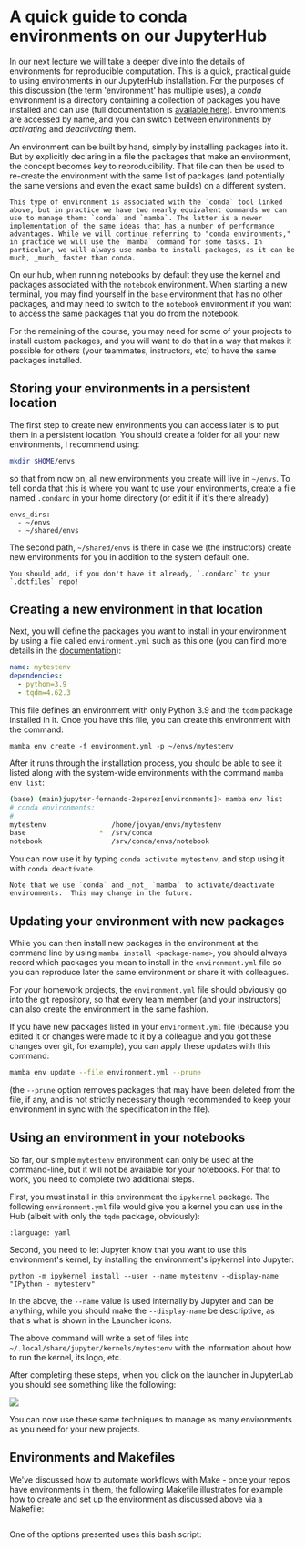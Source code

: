 # A quick guide to conda environments on our JupyterHub

In our next lecture we will take a deeper dive into the details of environments for reproducible computation. This is a quick, practical guide to using environments in our JupyterHub installation. For the purposes of this discussion (the term 'environment' has multiple uses), a _conda_ environment is a directory containing a collection of packages you have installed and can use (full documentation is [available here](https://docs.conda.io/projects/conda/en/latest/user-guide/concepts/environments.html)). Environments are accessed by name, and you can switch between environments by _activating_ and _deactivating_ them.

An environment can be built by hand, simply by installing packages into it. But by explicitly declaring in a file the packages that make an environment, the concept becomes key to reproducibility.  That file can then be used to re-create the environment with the same list of packages (and potentially the same versions and even the exact same builds) on a different system.

```{note}
This type of environment is associated with the `conda` tool linked above, but in practice we have two nearly equivalent commands we can use to manage them: `conda` and `mamba`. The latter is a newer implementation of the same ideas that has a number of performance advantages. While we will continue referring to "conda environments," in practice we will use the `mamba` command for some tasks. In particular, we will always use mamba to install packages, as it can be much, _much_ faster than conda. 
```

On our hub, when running notebooks by default they use the kernel and packages associated with the `notebook` environment. When starting a new terminal, you may find yourself in the `base` environment that has no other packages, and may need to switch to the `notebook` environment if you want to access the same packages that you do from the notebook.

For the remaining of the course, you may need for some of your projects to install custom packages, and you will want to do that in a way that makes it possible for others (your teammates, instructors, etc) to have the same packages installed.

## Storing your environments in a persistent location

The first step to create new environments you can access later is to put them in a persistent location. You should create a folder for all your new environments, I recommend using:

```bash
mkdir $HOME/envs
```

so that from now on, all new environments you create will live in `~/envs`. To tell conda that this is where you want to use your environments, create a file named `.condarc` in your home directory (or edit it if it's there already)

```
envs_dirs:
  - ~/envs
  - ~/shared/envs 
```

The second path, `~/shared/envs` is there in case we (the instructors) create new environments for you in addition to the system default one.

```{tip}
You should add, if you don't have it already, `.condarc` to your `.dotfiles` repo!
```

## Creating a new environment in that location

Next, you will define the packages you want to install in your environment by using a file called `environment.yml` such as this one (you can find more details in the [documentation](https://docs.conda.io/projects/conda/en/latest/user-guide/tasks/manage-environments.html#create-env-file-manually)):

```yaml
name: mytestenv
dependencies:
  - python=3.9
  - tqdm=4.62.3
```

This file defines an environment with only Python 3.9 and the `tqdm` package installed in it. Once you have this file, you can create this environment with the command:

```
mamba env create -f environment.yml -p ~/envs/mytestenv
```

After it runs through the installation process, you should be able to see it listed along with the system-wide environments with the command `mamba env list`:

```bash
(base) (main)jupyter-fernando-2eperez[environments]> mamba env list
# conda environments:
#
mytestenv                /home/jovyan/envs/mytestenv
base                  *  /srv/conda
notebook                 /srv/conda/envs/notebook
```

You can now use it by typing  `conda activate mytestenv`, and stop using it with `conda deactivate`.

```{note}
Note that we use `conda` and _not_ `mamba` to activate/deactivate environments.  This may change in the future.
```

## Updating your environment with new packages

While you can then install new packages in the environment at the command line by using `mamba install <package-name>`, you should always record which packages you mean to install in the `environment.yml` file so you can reproduce later the same environment or share it with colleagues.

For your homework projects, the `environment.yml` file should obviously go into the git repository, so that every team member (and your instructors) can also create the environment in the same fashion.

If you have new packages listed in your `environment.yml` file (because you edited it or changes were made to it by a colleague and you got these changes over git, for example), you can apply these updates with this command:

```bash
mamba env update --file environment.yml --prune
```

(the `--prune` option removes packages that may have been deleted from the file, if any, and is not strictly necessary though recommended to keep your environment in sync with the specification in the file).

## Using an environment in your notebooks

So far, our simple `mytestenv` environment can only be used at the command-line, but it will not be available for your notebooks. For that to work, you need to complete two additional steps.

First, you must install in this environment the `ipykernel` package. The following `environment.yml` file would give you a kernel you can use in the Hub (albeit with only the `tqdm` package, obviously):

```{literalinclude} environment.yml
:language: yaml
```

Second, you need to let Jupyter know that you want to use this environment's kernel, by installing the environment's ipykernel into Jupyter:

```
python -m ipykernel install --user --name mytestenv --display-name "IPython - mytestenv"
```

In the above, the `--name` value is used internally by Jupyter and can be anything, while you should make the `--display-name` be descriptive, as that's what is shown in the Launcher icons.

The above command will write a set of files into `~/.local/share/jupyter/kernels/mytestenv` with the information about how to run the kernel, its logo, etc.

After completing these steps, when you click on the launcher in JupyterLab you should see something like the following:

![](launcher-kernels.png)

You can now use these same techniques to manage as many environments as you need for your new projects.


## Environments and Makefiles

We've discussed how to automate workflows with Make - once your repos have environments in them, the following Makefile illustrates for example how to create and set up the environment as discussed above via a Makefile:

```{literalinclude} Makefile
```

One of the options presented uses this bash script:

```{literalinclude} envsetup.sh
```